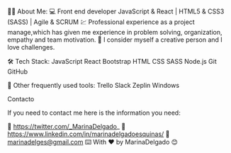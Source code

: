 
👩‍💻  About Me:
💻 Front end developer JavaScript & React | HTML5 & CSS3 (SASS) | Agile & SCRUM
💹 Professional experience as a project manage,which has given me experience in problem solving, organization, empathy and team motivation.
🎨 I consider myself a creative person and I love challenges.

🛠  Tech Stack:
JavaScript  React  Bootstrap
HTML  CSS  SASS  Node.js   Git  GitHub  


🧰  Other frequently used tools:
Trello  Slack  Zeplin  Windows 

Contacto

If you need to contact me here is the information you need:

🚀 https://twitter.com/_MarinaDelgado_
🚀 https://www.linkedin.com/in/marinadelgadoesquinas/
🚀 marinadelges@gmail.com
⌨️ With ❤️ by MarinaDelgado 😊
